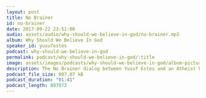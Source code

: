 ```yaml
---
layout: post
title: No Brainer
id: no-brainer
date: 2017-09-22 23:51:00
audio: assets/audio/why-should-we-believe-in-god/no-brainer.mp3
album: Why Should We Believe In God
speaker_id: yusufestes
podcast: why-should-we-believe-in-god
permalink: podcast/why-should-we-believe-in-god/:title
image: assets/images/podcasts/why-should-we-believe-in-god/album-picture-small.jpg
description: The No Brainer dialog between Yusuf Estes and an Atheist Professor.
podcast_file_size: 807.07 kB
podcast_duration: "01:41"
podcast_length: 807073
---
```

